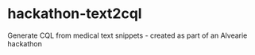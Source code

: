 # hackathon-text2cql
Generate CQL from medical text snippets - created as part of an Alvearie hackathon
